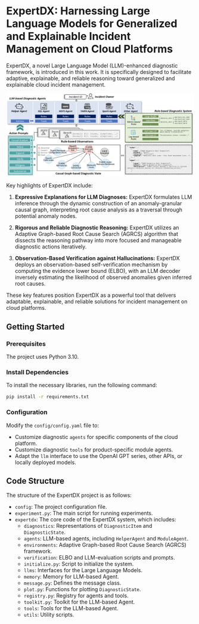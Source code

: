 # ExpertDX: Harnessing Large Language Models for Generalized and Explainable Incident Management on Cloud Platforms

ExpertDX, a novel Large Language Model (LLM)-enhanced diagnostic framework, is introduced in this work. It is specifically designed to facilitate adaptive, explainable, and reliable reasoning toward generalized and explainable cloud incident management.

![ExpertDX Architecture](images/expertdx_arch.jpg)

Key highlights of ExpertDX include:
1. **Expressive Explanations for LLM Diagnoses:** ExpertDX formulates LLM inference through the dynamic construction of an anomaly-granular causal graph, interpreting root cause analysis as a traversal through potential anomaly nodes. 

2. **Rigorous and Reliable Diagnostic Reasoning:** ExpertDX utilizes an Adaptive Graph-based Root Cause Search (AGRCS) algorithm that dissects the reasoning pathway into more focused and manageable diagnostic actions iteratively.

3. **Observation-Based Verification against Hallucinations:** ExpertDX deploys an observation-based self-verification mechanism by computing the evidence lower bound (ELBO), with an LLM decoder inversely estimating the likelihood of observed anomalies given inferred root causes.


These key features position ExpertDX as a powerful tool that delivers adaptable, explainable, and reliable solutions for incident management on cloud platforms.


## Getting Started

### Prerequisites

The project uses Python 3.10.

### Install Dependencies

To install the necessary libraries, run the following command:

```bash
pip install -r requirements.txt
```

### Configuration

Modify the `config/config.yaml` file to:
- Customize diagnostic `agents` for specific components of the cloud platform.
- Customize diagnostic `tools` for product-specific module agents.
- Adapt the `llm` interface to use the OpenAI GPT series, other APIs, or locally deployed models.



## Code Structure
The structure of the ExpertDX project is as follows:

- `config`: The project configuration file.
- `experiment.py`: The main script for running experiments.
- `expertdx`: The core code of the ExpertDX system, which includes:
  - `diagnostics`: Representations of `DiagnosticItem` and `DiagnosticState`.
  - `agents`: LLM-based agents, including `HelperAgent` and `ModuleAgent`.
  - `environments`: Adaptive Graph-based Root Cause Search (AGRCS) framework.
  - `verification`: ELBO and LLM-evaluation scripts and prompts.
  - `initialize.py`: Script to initialize the system.
  - `llms`: Interfaces for the Large Language Models.
  - `memory`: Memory for LLM-based Agent.
  - `message.py`: Defines the message class.
  - `plot.py`: Functions for plotting `DiagnosticState`.
  - `registry.py`: Registry for agents and tools.
  - `toolkit.py`: Toolkit for the LLM-based Agent.
  - `tools`: Tools for the LLM-based Agent.
  - `utils`: Utility scripts.


